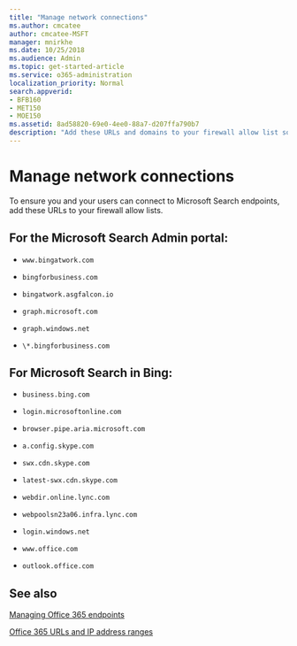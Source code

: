 ```yaml
---
title: "Manage network connections"
ms.author: cmcatee
author: cmcatee-MSFT
manager: mnirkhe
ms.date: 10/25/2018
ms.audience: Admin
ms.topic: get-started-article
ms.service: o365-administration
localization_priority: Normal
search.appverid:
- BFB160
- MET150
- MOE150
ms.assetid: 8ad58820-69e0-4ee0-88a7-d207ffa790b7
description: "Add these URLs and domains to your firewall allow list so your users easily access Microsoft Search"
---
```


# Manage network connections

To ensure you and your users can connect to Microsoft Search endpoints, add these URLs to your firewall allow lists.
  
## For the Microsoft Search Admin portal:

- `www.bingatwork.com`
    
- `bingforbusiness.com`
    
- `bingatwork.asgfalcon.io`
    
- `graph.microsoft.com`
    
- `graph.windows.net`
    
- `\*.bingforbusiness.com`
    
## For Microsoft Search in Bing:

- `business.bing.com`
    
- `login.microsoftonline.com`
    
- `browser.pipe.aria.microsoft.com`
    
- `a.config.skype.com`
    
- `swx.cdn.skype.com`
    
- `latest-swx.cdn.skype.com`
    
- `webdir.online.lync.com`
    
- `webpoolsn23a06.infra.lync.com`
    
- `login.windows.net`
    
- `www.office.com`
    
- `outlook.office.com`
    
## See also

[Managing Office 365 endpoints](https://go.microsoft.com/fwlink/?linkid=2034092)
  
[Office 365 URLs and IP address ranges](https://go.microsoft.com/fwlink/?linkid=2034095)